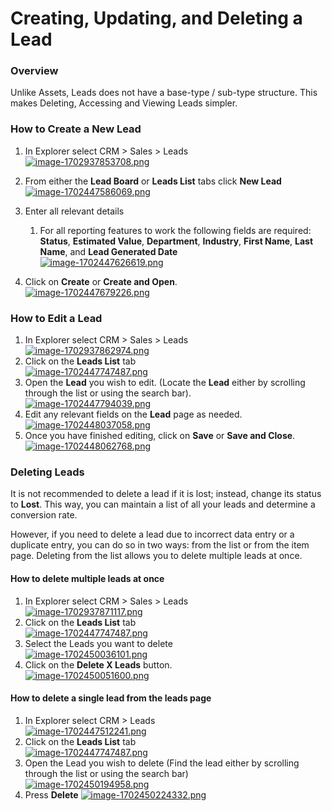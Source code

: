 # Creating, Updating, and Deleting a Lead

### Overview

Unlike Assets, Leads does not have a base-type / sub-type structure. This makes Deleting, Accessing and Viewing Leads simpler.

### How to Create a New Lead

1. In Explorer select CRM &gt; Sales &gt; Leads  
    [![image-1702937853708.png](https://docs.rapidplatform.com/uploads/images/gallery/2023-12/scaled-1680-/GGsTr3SVhahBHXmZ-image-1702937853708.png)](https://docs.rapidplatform.com/uploads/images/gallery/2023-12/GGsTr3SVhahBHXmZ-image-1702937853708.png)
2. From either the **Lead Board** or **Leads List** tabs click **New Lead**  
    [![image-1702447586069.png](https://docs.rapidplatform.com/uploads/images/gallery/2023-12/scaled-1680-/nqrNOMUyokARkq29-image-1702447586069.png)](https://docs.rapidplatform.com/uploads/images/gallery/2023-12/nqrNOMUyokARkq29-image-1702447586069.png)
3. Enter all relevant details  
    
    1. For all reporting features to work the following fields are required: **Status**, **Estimated Value**, **Department**, **Industry**, **First Name**, **Last Name**, and **Lead Generated Date**  
        [![image-1702447626619.png](https://docs.rapidplatform.com/uploads/images/gallery/2023-12/scaled-1680-/JPN8098ZstwuWMvV-image-1702447626619.png)](https://docs.rapidplatform.com/uploads/images/gallery/2023-12/JPN8098ZstwuWMvV-image-1702447626619.png)
4. Click on **Create** or **Create and Open**.  
    [![image-1702447679226.png](https://docs.rapidplatform.com/uploads/images/gallery/2023-12/scaled-1680-/K1ka2O01K0jwLtsD-image-1702447679226.png)](https://docs.rapidplatform.com/uploads/images/gallery/2023-12/K1ka2O01K0jwLtsD-image-1702447679226.png)

### How to Edit a Lead

1. In Explorer select CRM &gt; Sales &gt; Leads  
    [![image-1702937862974.png](https://docs.rapidplatform.com/uploads/images/gallery/2023-12/scaled-1680-/wEOLEkyChbMUmb9p-image-1702937862974.png)](https://docs.rapidplatform.com/uploads/images/gallery/2023-12/wEOLEkyChbMUmb9p-image-1702937862974.png)
2. Click on the **Leads List** tab  
    [![image-1702447747487.png](https://docs.rapidplatform.com/uploads/images/gallery/2023-12/scaled-1680-/I2qByIBGlBc9O2Dz-image-1702447747487.png)](https://docs.rapidplatform.com/uploads/images/gallery/2023-12/I2qByIBGlBc9O2Dz-image-1702447747487.png)
3. Open the **Lead** you wish to edit. (Locate the **Lead** either by scrolling through the list or using the search bar).  
    [![image-1702447794039.png](https://docs.rapidplatform.com/uploads/images/gallery/2023-12/scaled-1680-/sJHJAwNNBkrdQT5I-image-1702447794039.png)](https://docs.rapidplatform.com/uploads/images/gallery/2023-12/sJHJAwNNBkrdQT5I-image-1702447794039.png)
4. Edit any relevant fields on the **Lead** page as needed.  
    [![image-1702448037058.png](https://docs.rapidplatform.com/uploads/images/gallery/2023-12/scaled-1680-/M4YQbnTUihTKyWxb-image-1702448037058.png)](https://docs.rapidplatform.com/uploads/images/gallery/2023-12/M4YQbnTUihTKyWxb-image-1702448037058.png)
5. Once you have finished editing, click on **Save** or **Save and Close**.  
    [![image-1702448062768.png](https://docs.rapidplatform.com/uploads/images/gallery/2023-12/scaled-1680-/gG8qNUckZzwwMj1Q-image-1702448062768.png)](https://docs.rapidplatform.com/uploads/images/gallery/2023-12/gG8qNUckZzwwMj1Q-image-1702448062768.png)

### Deleting Leads

It is not recommended to delete a lead if it is lost; instead, change its status to **Lost**. This way, you can maintain a list of all your leads and determine a conversion rate.

However, if you need to delete a lead due to incorrect data entry or a duplicate entry, you can do so in two ways: from the list or from the item page. Deleting from the list allows you to delete multiple leads at once.

#### How to delete multiple leads at once

1. In Explorer select CRM &gt; Sales &gt; Leads  
    [![image-1702937871117.png](https://docs.rapidplatform.com/uploads/images/gallery/2023-12/scaled-1680-/XbC0Nx5bsPHHdq7b-image-1702937871117.png)](https://docs.rapidplatform.com/uploads/images/gallery/2023-12/XbC0Nx5bsPHHdq7b-image-1702937871117.png)
2. Click on the **Leads List** tab  
    [![image-1702447747487.png](https://docs.rapidplatform.com/uploads/images/gallery/2023-12/scaled-1680-/I2qByIBGlBc9O2Dz-image-1702447747487.png)](https://docs.rapidplatform.com/uploads/images/gallery/2023-12/I2qByIBGlBc9O2Dz-image-1702447747487.png)
3. Select the Leads you want to delete  
    [![image-1702450036101.png](https://docs.rapidplatform.com/uploads/images/gallery/2023-12/scaled-1680-/gHTxolNXXJ7wxQe6-image-1702450036101.png)](https://docs.rapidplatform.com/uploads/images/gallery/2023-12/gHTxolNXXJ7wxQe6-image-1702450036101.png)
4. Click on the **Delete X Leads** button.  
    [![image-1702450051600.png](https://docs.rapidplatform.com/uploads/images/gallery/2023-12/scaled-1680-/crW8b1MPWU1V233f-image-1702450051600.png)](https://docs.rapidplatform.com/uploads/images/gallery/2023-12/crW8b1MPWU1V233f-image-1702450051600.png)

#### How to delete a single lead from the leads page

1. In Explorer select CRM &gt; Leads  
    [![image-1702447512241.png](https://docs.rapidplatform.com/uploads/images/gallery/2023-12/scaled-1680-/qVpT5MsP5LOSsKCy-image-1702447512241.png)](https://docs.rapidplatform.com/uploads/images/gallery/2023-12/qVpT5MsP5LOSsKCy-image-1702447512241.png)
2. Click on the **Leads List** tab  
    [![image-1702447747487.png](https://docs.rapidplatform.com/uploads/images/gallery/2023-12/scaled-1680-/I2qByIBGlBc9O2Dz-image-1702447747487.png)](https://docs.rapidplatform.com/uploads/images/gallery/2023-12/I2qByIBGlBc9O2Dz-image-1702447747487.png)
3. Open the Lead you wish to delete (Find the lead either by scrolling through the list or using the search bar)  
    [![image-1702450194958.png](https://docs.rapidplatform.com/uploads/images/gallery/2023-12/scaled-1680-/GXlPz5VZ58VjJpbc-image-1702450194958.png)](https://docs.rapidplatform.com/uploads/images/gallery/2023-12/GXlPz5VZ58VjJpbc-image-1702450194958.png)
4. Press **Delete** [![image-1702450224332.png](https://docs.rapidplatform.com/uploads/images/gallery/2023-12/scaled-1680-/wTHvQQa6hwLqsm6T-image-1702450224332.png)](https://docs.rapidplatform.com/uploads/images/gallery/2023-12/wTHvQQa6hwLqsm6T-image-1702450224332.png)